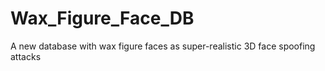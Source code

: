 # Wax_Figure_Face_DB
A new database with wax figure faces as super-realistic 3D face spoofing attacks
